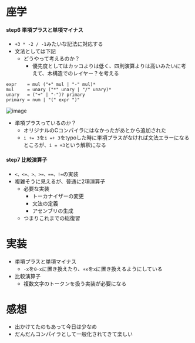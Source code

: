 # 座学
#### step6 単項プラスと単項マイナス
- `+3 * -2 / -1`みたいな記法に対応する
- 文法としては下記
  - どうやって考えるのか？
    - 優先度としてはカッコよりは低く、四則演算よりは高いみたいに考えて、木構造でのレイヤー？を考える
```
expr    = mul ("+" mul | "-" mul)*
mul     = unary ("*" unary | "/" unary)*
unary   = ("+" | "-")? primary
primary = num | "(" expr ")"
```
![image](https://user-images.githubusercontent.com/76932511/161383652-52d9ea56-fed0-4b6d-9038-6635863b5610.png)
- 単項プラスっているのか？
  - オリジナルのCコンパイラにはなかったがあとから追加された
  - `i += 3`を`i =+ 3`をtypoした時に単項プラスがなければ文法エラーになるところが、`i = +3`という解釈になる

#### step7 比較演算子
- `<、<=、>、>=、==、!=`の実装
- 複雑そうに見えるが、普通に2項演算子
  - 必要な実装
    - トーカナイザーの変更
    - 文法の定義
    - アセンブリの生成
  - つまりこれまでの総復習
# 実装
- 単項プラスと単項マイナス
  - `-x`を`0-x`に置き換えたり、`+x`を`x`に置き換えるようにしている
- 比較演算子
  - 複数文字のトークンを扱う実装が必要になる
# 感想
- 出かけてたのもあって今日は少なめ
- だんだんコンパイラとして一般化されてきて楽しい
